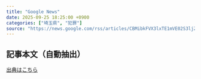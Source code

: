 ```yaml
---
title: "Google News"
date: 2025-09-25 18:25:00 +0900
categories: ["埼玉県", "犯罪"]
source: "https://news.google.com/rss/articles/CBMibkFVX3lxTE1mVE02S3ljZ2ZDb3d0SE9pdkpVM0hZTWVjbUdiT2pyZzV6dVEtamQ1MS14S0lXV2F2NnpUSkx3TVdlRGhxaGhzTE5VMm95VHQ2LWVSczZyM1hLZnVGaHdCeVo3bzdzQ1FxeVg3TVFR?oc=5"
---
```


## 記事本文（自動抽出）
<body class="y0K44d EA71Tc" id="readabilityBody"></body>

[出典はこちら](https://news.google.com/rss/articles/CBMibkFVX3lxTE1mVE02S3ljZ2ZDb3d0SE9pdkpVM0hZTWVjbUdiT2pyZzV6dVEtamQ1MS14S0lXV2F2NnpUSkx3TVdlRGhxaGhzTE5VMm95VHQ2LWVSczZyM1hLZnVGaHdCeVo3bzdzQ1FxeVg3TVFR?oc=5)
